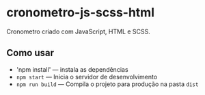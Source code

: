 # cronometro-js-scss-html

Cronometro criado com JavaScript, HTML e SCSS.

## Como usar
- 'npm install' — instala as dependências 
- `npm start` — Inicia o servidor de desenvolvimento
- `npm run build` — Compila o projeto para produção na pasta `dist`
